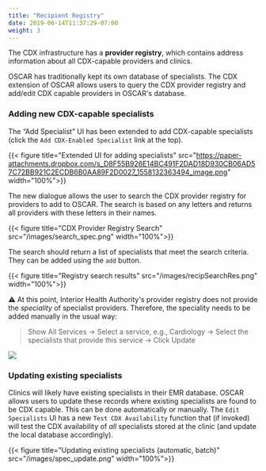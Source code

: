 ```yaml
---
title: "Recipient Registry"
date: 2019-06-14T11:37:29-07:00
weight: 3
---
```


The CDX infrastructure has a **provider registry**, which contains address information about all CDX-capable providers and clinics.

OSCAR has traditionally kept its own database of specialists. The CDX extension of OSCAR allows users to query the CDX provider registry and add/edit CDX capable providers in OSCAR's database.

### Adding new CDX-capable specialists
The “Add Specialist” UI has been extended to add CDX-capable specialists (click the `Add CDX-Enabled Specialist` link at the top).


{{< figure title="Extended UI for adding specialists" src="https://paper-attachments.dropbox.com/s_D8F55B926E14BC491F2DAD18D930CB06AD57C72BB921C2ECDB6B0AA89F2D0027_1558132363494_image.png" width="100%">}}

The new dialogue allows the user to search the CDX provider registry for providers to add to OSCAR. The search is based on any letters and returns all providers with these letters in their names.

{{< figure title="CDX Provider Registry Search" src="/images/search_spec.png" width="100%">}}

The search should return a list of specialists that meet the search criteria. They can be added using the `add` button.

{{< figure title="Registry search results" src="/images/recipSearchRes.png" width="100%">}}

⚠️ At this point, Interior Health Authority's provider registry does not provide the *speciality* of specialist providers. Therefore, the speciality needs to be added manually in the usual way:

> Show All Services → Select a service, e.g., Cardiology → Select the specialists that provide this service → Click Update


![](https://paper-attachments.dropbox.com/s_D8F55B926E14BC491F2DAD18D930CB06AD57C72BB921C2ECDB6B0AA89F2D0027_1558132847335_image.png)

### Updating existing specialists

Clinics will likely have existing specialists in their EMR database. OSCAR allows users to update these records where existing specialists are found to be CDX capable. This can be done automatically or manually. The `Edit Specialists` UI has a new `Test CDX Availability` function that (if invoked) will test the CDX availability of *all* specialists stored at the clinic (and update the local database accordingly).

{{< figure title="Updating existing specialists (automatic, batch)" src="/images/spec_update.png" width="100%">}}
